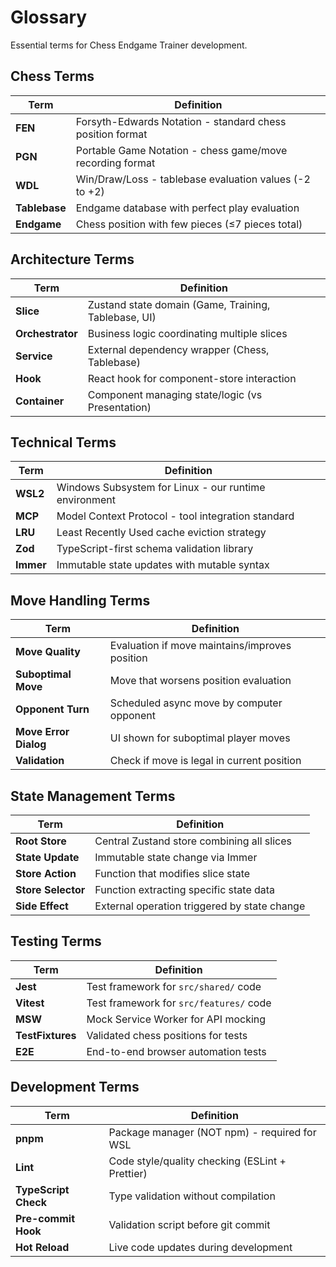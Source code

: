 # Glossary

<!-- nav: docs/README#architecture | tags: [glossary, terms] | updated: 2025-08-12 -->

Essential terms for Chess Endgame Trainer development.

## Chess Terms

| Term          | Definition                                                |
| ------------- | --------------------------------------------------------- |
| **FEN**       | Forsyth-Edwards Notation - standard chess position format |
| **PGN**       | Portable Game Notation - chess game/move recording format |
| **WDL**       | Win/Draw/Loss - tablebase evaluation values (-2 to +2)    |
| **Tablebase** | Endgame database with perfect play evaluation             |
| **Endgame**   | Chess position with few pieces (≤7 pieces total)          |

## Architecture Terms

| Term             | Definition                                           |
| ---------------- | ---------------------------------------------------- |
| **Slice**        | Zustand state domain (Game, Training, Tablebase, UI) |
| **Orchestrator** | Business logic coordinating multiple slices          |
| **Service**      | External dependency wrapper (Chess, Tablebase)       |
| **Hook**         | React hook for component-store interaction           |
| **Container**    | Component managing state/logic (vs Presentation)     |

## Technical Terms

| Term      | Definition                                            |
| --------- | ----------------------------------------------------- |
| **WSL2**  | Windows Subsystem for Linux - our runtime environment |
| **MCP**   | Model Context Protocol - tool integration standard    |
| **LRU**   | Least Recently Used cache eviction strategy           |
| **Zod**   | TypeScript-first schema validation library            |
| **Immer** | Immutable state updates with mutable syntax           |

## Move Handling Terms

| Term                  | Definition                                     |
| --------------------- | ---------------------------------------------- |
| **Move Quality**      | Evaluation if move maintains/improves position |
| **Suboptimal Move**   | Move that worsens position evaluation          |
| **Opponent Turn**     | Scheduled async move by computer opponent      |
| **Move Error Dialog** | UI shown for suboptimal player moves           |
| **Validation**        | Check if move is legal in current position     |

## State Management Terms

| Term               | Definition                                   |
| ------------------ | -------------------------------------------- |
| **Root Store**     | Central Zustand store combining all slices   |
| **State Update**   | Immutable state change via Immer             |
| **Store Action**   | Function that modifies slice state           |
| **Store Selector** | Function extracting specific state data      |
| **Side Effect**    | External operation triggered by state change |

## Testing Terms

| Term             | Definition                              |
| ---------------- | --------------------------------------- |
| **Jest**         | Test framework for `src/shared/` code   |
| **Vitest**       | Test framework for `src/features/` code |
| **MSW**          | Mock Service Worker for API mocking     |
| **TestFixtures** | Validated chess positions for tests     |
| **E2E**          | End-to-end browser automation tests     |

## Development Terms

| Term                 | Definition                                      |
| -------------------- | ----------------------------------------------- |
| **pnpm**             | Package manager (NOT npm) - required for WSL    |
| **Lint**             | Code style/quality checking (ESLint + Prettier) |
| **TypeScript Check** | Type validation without compilation             |
| **Pre-commit Hook**  | Validation script before git commit             |
| **Hot Reload**       | Live code updates during development            |
